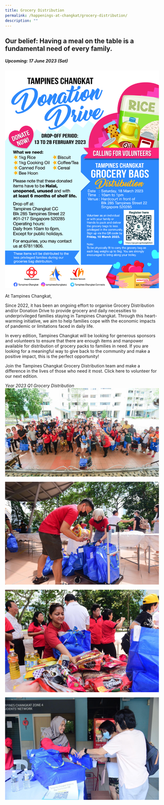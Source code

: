 ```yaml
---
title: Grocery Distribution
permalink: /happenings-at-changkat/grocery-distribution/
description: ""
---
```

## Our belief: Having a meal on the table is a fundamental need of every family. 

##### Upcoming: 17 June 2023 (Sat) #####
![](/images/endorsed_-tampines-ccc-cdwf-donation-drive-poster-_18-mar-2023_.png)

At Tampines Changkat, 

Since 2022, it has been an ongoing effort to organise Grocery Distribution and/or Donation Drive to provide grocery and daily necessities to underprivileged families staying in Tampines Changkat. Through this heart-warming initiative, we aim to help families cope with the economic impacts of pandemic or limitations faced in daily life. 

In every edition, Tampines Changkat will be looking for generous sponsors and volunteers to ensure that there are enough items and manpower available for distribution of grocery packs to families in need. If you are looking for a meaningful way to give back to the community and make a positive impact, this is the perfect opportunity! 

Join the Tampines Changkat Grocery Distribution team and make a difference in the lives of those who need it most. Click here to volunteer for our next edition.

*Year 2023 Q1 Grocery Distribution*
![](/images/img-3678.JPG)

![](/images/img-3504.JPG)

![](/images/img-3679.JPG)

![](/images/img-3680.JPG)